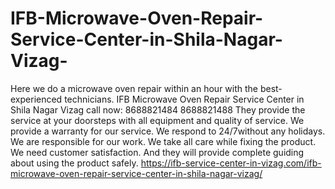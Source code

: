 # IFB-Microwave-Oven-Repair-Service-Center-in-Shila-Nagar-Vizag-
Here we do a microwave oven repair within an hour with the best-experienced technicians. IFB Microwave Oven Repair Service Center in Shila Nagar Vizag call now: 8688821484 8688821488 They provide the service at your doorsteps with all equipment and quality of service. We provide a warranty for our service. We respond to 24/7without any holidays. We are responsible for our work. We take all care while fixing the product. We need customer satisfaction. And they will provide complete guiding about using the product safely. https://ifb-service-center-in-vizag.com/ifb-microwave-oven-repair-service-center-in-shila-nagar-vizag/
